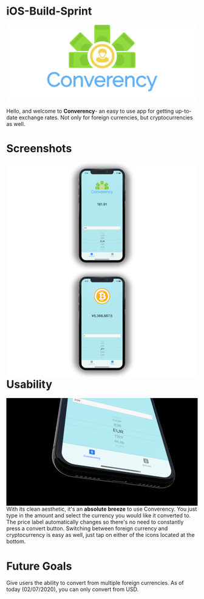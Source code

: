 # iOS-Build-Sprint
<p align="center">
  <img width="500" src="Converency/Converency/Assets.xcassets/Logo.imageset/Logo.png">
</p>

Hello, and welcome to __Converency__- an easy to use app for getting up-to-date exchange rates. Not only for foreign currencies, but cryptocurrencies as well. 

# Screenshots
<img align="left" src="Images/ConverencyScreenShot.png"> 
<img align="left" src="Images/BitCoinScreenShot.png"/> 

# Usability

<img align="left" src="Images/Bottombar.png">

With its clean aesthetic, it's an __absolute breeze__ to use Converency. You just type in the amount and select the currency you would like it converted to. The price label automatically changes so there's no need to constantly press a convert button. Switching between foreign currency and cryptocurrency is easy as well, just tap on either of the icons located at the bottom.

# Future Goals
Give users the ability to convert from multiple foreign currencies. As of today (02/07/2020), you can only convert from USD.
